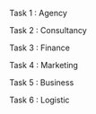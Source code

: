 Task 1 : Agency 

Task 2 : Consultancy

Task 3 : Finance

Task 4 : Marketing

Task 5 : Business

Task 6 : Logistic
